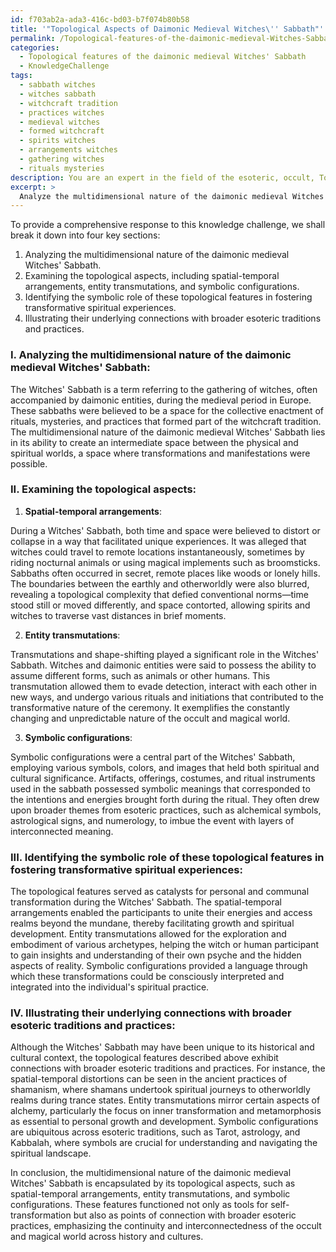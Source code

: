 ```yaml
---
id: f703ab2a-ada3-416c-bd03-b7f074b80b58
title: '"Topological Aspects of Daimonic Medieval Witches\'' Sabbath"'
permalink: /Topological-features-of-the-daimonic-medieval-Witches-Sabbath/Topological-Aspects-of-Daimonic-Medieval-Witches-Sabbath/
categories:
  - Topological features of the daimonic medieval Witches' Sabbath
  - KnowledgeChallenge
tags:
  - sabbath witches
  - witches sabbath
  - witchcraft tradition
  - practices witches
  - medieval witches
  - formed witchcraft
  - spirits witches
  - arrangements witches
  - gathering witches
  - rituals mysteries
description: You are an expert in the field of the esoteric, occult, Topological features of the daimonic medieval Witches' Sabbath and Education. You are a writer of tests, challenges, books and deep knowledge on Topological features of the daimonic medieval Witches' Sabbath for initiates and students to gain deep insights and understanding from. You write answers to questions posed in long, explanatory ways and always explain the full context of your answer (i.e., related concepts, formulas, examples, or history), as well as the step-by-step thinking process you take to answer the challenges. Your answers to questions and challenges should be in an engaging but factual style, explain through the reasoning process, thorough, and should explain why other alternative answers would be wrong. Summarize the key themes, ideas, and conclusions at the end.
excerpt: > 
  Analyze the multidimensional nature of the daimonic medieval Witches' Sabbath by considering various topological aspects, such as spatial-temporal arrangements, entity transmutations, and symbolic configurations. Identify the consequent symbolic role of these topological features in fostering transformative spiritual experiences and illustrate their underlying connections with broader esoteric traditions and practices.
---
```

To provide a comprehensive response to this knowledge challenge, we shall break it down into four key sections: 

1. Analyzing the multidimensional nature of the daimonic medieval Witches' Sabbath.
2. Examining the topological aspects, including spatial-temporal arrangements, entity transmutations, and symbolic configurations.
3. Identifying the symbolic role of these topological features in fostering transformative spiritual experiences.
4. Illustrating their underlying connections with broader esoteric traditions and practices.

### I. **Analyzing the multidimensional nature of the daimonic medieval Witches' Sabbath**:

The Witches' Sabbath is a term referring to the gathering of witches, often accompanied by daimonic entities, during the medieval period in Europe. These sabbaths were believed to be a space for the collective enactment of rituals, mysteries, and practices that formed part of the witchcraft tradition. The multidimensional nature of the daimonic medieval Witches' Sabbath lies in its ability to create an intermediate space between the physical and spiritual worlds, a space where transformations and manifestations were possible.

### II. **Examining the topological aspects**:

1. **Spatial-temporal arrangements**:

During a Witches' Sabbath, both time and space were believed to distort or collapse in a way that facilitated unique experiences. It was alleged that witches could travel to remote locations instantaneously, sometimes by riding nocturnal animals or using magical implements such as broomsticks. Sabbaths often occurred in secret, remote places like woods or lonely hills. The boundaries between the earthly and otherworldly were also blurred, revealing a topological complexity that defied conventional norms—time stood still or moved differently, and space contorted, allowing spirits and witches to traverse vast distances in brief moments.

2. **Entity transmutations**:

Transmutations and shape-shifting played a significant role in the Witches' Sabbath. Witches and daimonic entities were said to possess the ability to assume different forms, such as animals or other humans. This transmutation allowed them to evade detection, interact with each other in new ways, and undergo various rituals and initiations that contributed to the transformative nature of the ceremony. It exemplifies the constantly changing and unpredictable nature of the occult and magical world.

3. **Symbolic configurations**:

Symbolic configurations were a central part of the Witches' Sabbath, employing various symbols, colors, and images that held both spiritual and cultural significance. Artifacts, offerings, costumes, and ritual instruments used in the sabbath possessed symbolic meanings that corresponded to the intentions and energies brought forth during the ritual. They often drew upon broader themes from esoteric practices, such as alchemical symbols, astrological signs, and numerology, to imbue the event with layers of interconnected meaning.

### III. **Identifying the symbolic role of these topological features in fostering transformative spiritual experiences**:

The topological features served as catalysts for personal and communal transformation during the Witches' Sabbath. The spatial-temporal arrangements enabled the participants to unite their energies and access realms beyond the mundane, thereby facilitating growth and spiritual development. Entity transmutations allowed for the exploration and embodiment of various archetypes, helping the witch or human participant to gain insights and understanding of their own psyche and the hidden aspects of reality. Symbolic configurations provided a language through which these transformations could be consciously interpreted and integrated into the individual's spiritual practice.

### IV. **Illustrating their underlying connections with broader esoteric traditions and practices**:

Although the Witches' Sabbath may have been unique to its historical and cultural context, the topological features described above exhibit connections with broader esoteric traditions and practices. For instance, the spatial-temporal distortions can be seen in the ancient practices of shamanism, where shamans undertook spiritual journeys to otherworldly realms during trance states. Entity transmutations mirror certain aspects of alchemy, particularly the focus on inner transformation and metamorphosis as essential to personal growth and development. Symbolic configurations are ubiquitous across esoteric traditions, such as Tarot, astrology, and Kabbalah, where symbols are crucial for understanding and navigating the spiritual landscape.

In conclusion, the multidimensional nature of the daimonic medieval Witches' Sabbath is encapsulated by its topological aspects, such as spatial-temporal arrangements, entity transmutations, and symbolic configurations. These features functioned not only as tools for self-transformation but also as points of connection with broader esoteric practices, emphasizing the continuity and interconnectedness of the occult and magical world across history and cultures.
